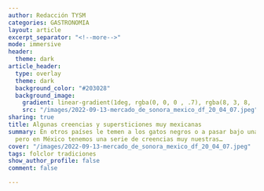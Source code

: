 ```yaml
---
author: Redacción TYSM
categories: GASTRONOMIA
layout: article
excerpt_separator: "<!--more-->"
mode: immersive
header:
  theme: dark
article_header:
  type: overlay
  theme: dark
  background_color: "#203028"
  background_image:
    gradient: linear-gradient(1deg, rgba(0, 0, 0 , .7), rgba(8, 3, 8, .9))
    src: "/images/2022-09-13-mercado_de_sonora_mexico_df_20_04_07.jpeg"
sharing: true
title: Algunas creencias y supersticiones muy mexicanas
summary: En otros países le temen a los gatos negros o a pasar bajo una escalera,
  pero en México tenemos una serie de creencias muy nuestras…
cover: "/images/2022-09-13-mercado_de_sonora_mexico_df_20_04_07.jpeg"
tags: folclor tradiciones
show_author_profile: false
comment: false

---
```

